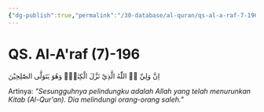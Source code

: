 ```yaml
---
{"dg-publish":true,"permalink":"/30-database/al-quran/qs-al-a-raf-7-196/"}
---
```



# QS. Al-A'raf (7)-196
اِنَّ وَلِيِّ َۧ اللّٰهُ الَّذِيْ نَزَّلَ الْكِتٰبَۖ وَهُوَ يَتَوَلَّى الصّٰلِحِيْنَ

Artinya: *"Sesungguhnya pelindungku adalah Allah yang telah menurunkan Kitab (Al-Qur'an). Dia melindungi orang-orang saleh."*
